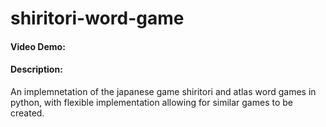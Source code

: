 # shiritori-word-game
#### Video Demo:  <URL HERE>
#### Description:
An implemnetation of the japanese game shiritori and atlas word games in python, with flexible implementation allowing for similar games to be created.


